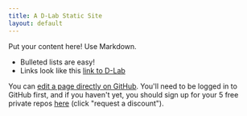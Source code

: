 ```yaml
---
title: A D-Lab Static Site
layout: default
---
```

Put your content here! Use Markdown.

- Bulleted lists are easy!
- Links look like this [link to D-Lab](http://dlab.berkeley.edu)

You can [edit a page directly on
GitHub](https://github.com/dlab-projects/dlab-static-template/edit/master/index.md).
You'll need to be logged in to GitHub first, and if you haven't yet, you should
sign up for your 5 free private repos [here](https://education.github.com)
(click "request a discount").
